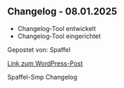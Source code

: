 ## Changelog - 08.01.2025

- Changelog-Tool entwickelt
- Changelog-Tool eingerichtet

Gepostet von: Spaffel

[Link zum WordPress-Post](https://spaffel.vip/?p=200)

Spaffel-Smp Changelog

